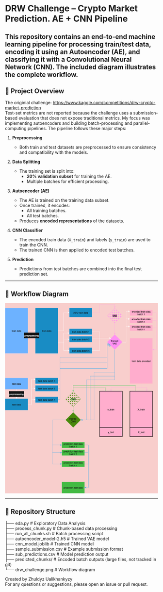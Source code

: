 # DRW Challenge – Crypto Market Prediction. AE + CNN Pipeline

This repository contains an end-to-end machine learning pipeline for processing train/test data, encoding it using an Autoencoder (AE), and classifying it with a Convolutional Neural Network (CNN). The included diagram illustrates the complete workflow.
---

## 📌 Project Overview

The originial challenge: https://www.kaggle.com/competitions/drw-crypto-market-prediction  
Test-set metrics are not reported because the challenge uses a submission-based evaluation that does not expose traditional metrics. My focus was implementing autoencoders and building batch-processing and parallel-computing pipelines.
The pipeline follows these major steps:

1. **Preprocessing**
   - Both train and test datasets are preprocessed to ensure consistency and compatibility with the models.

2. **Data Splitting**
   - The training set is split into:
     - **20% validation subset** for training the AE.
     - Multiple batches for efficient processing.

3. **Autoencoder (AE)**
   - The AE is trained on the training data subset.
   - Once trained, it encodes:
     - All training batches.
     - All test batches.
   - Produces **encoded representations** of the datasets.

4. **CNN Classifier**
   - The encoded train data (`X_train`) and labels (`y_train`) are used to train the CNN.
   - The trained CNN is then applied to encoded test batches.

5. **Prediction**
   - Predictions from test batches are combined into the final test prediction set.

---

## 🔄 Workflow Diagram

![Pipeline Diagram](drw_challenge.png)

---

## 📂 Repository Structure
├── eda.py # Exploratory Data Analysis  
├── process_chunk.py # Chunk-based data processing  
├── run_all_chunks.sh # Batch processing script  
├── autoencoder_model-2.h5 # Trained VAE model  
├── cnn_model.joblib # Trained CNN model  
├── sample_submission.csv # Example submission format  
├── sub_predictions.csv # Model prediction output  
├── predicted_chunks/ # Encoded batch outputs (large files, not tracked in git)  
└── drw_challenge.png # Workflow diagram  

Created by Zhuldyz Ualikhankyzy  
For any questions or suggestions, please open an issue or pull request.

